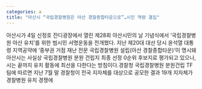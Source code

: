 ```yaml
---
categories: a
title: "아산시 “국립경찰병원은 아산 경찰종합타운으로”…시민 역량 결집"
---
```

아산시가 4일 신정호 잔디광장에서 열린 제28회 아산시민의 날 기념식에서 ‘국립경찰병원 아산 유치’를 위한 범시민 서명운동을 전개했다. 지난 제20대 대선 당시 윤석열 대통령 지역공약에 ‘중부권 거점 재난 전문 국립경찰병원 설립(아산 경찰종합타운)’이 명시돼 아산시는 사실상 국립경찰병원 분원 건립지 최종 선정 0순위 후보지로 평가되고 있으나, 시는 끝까지 유치 활동에 최선을 다한다는 방침이다.경찰청 국립경찰병원 분원건립 TF팀에 따르면 지난 7월 말 경찰청이 전국 지자체를 대상으로 공모한 결과 19개 지자체가 경찰병원 유치 경쟁에